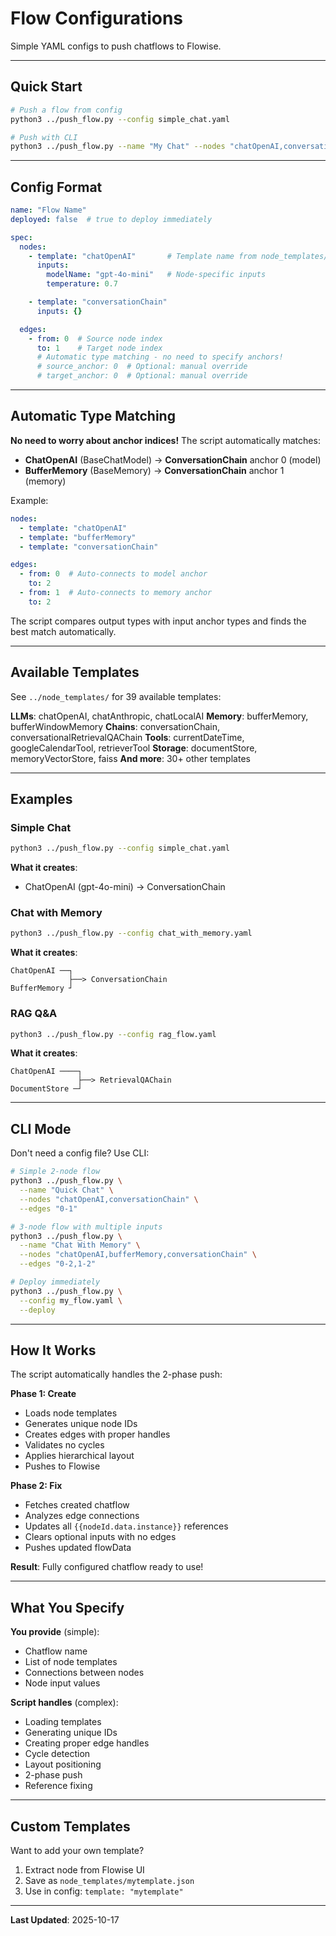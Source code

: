 # Flow Configurations

Simple YAML configs to push chatflows to Flowise.

---

## Quick Start

```bash
# Push a flow from config
python3 ../push_flow.py --config simple_chat.yaml

# Push with CLI
python3 ../push_flow.py --name "My Chat" --nodes "chatOpenAI,conversationChain" --edges "0-1"
```

---

## Config Format

```yaml
name: "Flow Name"
deployed: false  # true to deploy immediately

spec:
  nodes:
    - template: "chatOpenAI"       # Template name from node_templates/
      inputs:
        modelName: "gpt-4o-mini"   # Node-specific inputs
        temperature: 0.7

    - template: "conversationChain"
      inputs: {}

  edges:
    - from: 0  # Source node index
      to: 1    # Target node index
      # Automatic type matching - no need to specify anchors!
      # source_anchor: 0  # Optional: manual override
      # target_anchor: 0  # Optional: manual override
```

---

## Automatic Type Matching

**No need to worry about anchor indices!** The script automatically matches:

- **ChatOpenAI** (BaseChatModel) → **ConversationChain** anchor 0 (model)
- **BufferMemory** (BaseMemory) → **ConversationChain** anchor 1 (memory)

Example:
```yaml
nodes:
  - template: "chatOpenAI"
  - template: "bufferMemory"
  - template: "conversationChain"

edges:
  - from: 0  # Auto-connects to model anchor
    to: 2
  - from: 1  # Auto-connects to memory anchor
    to: 2
```

The script compares output types with input anchor types and finds the best match automatically.

---

## Available Templates

See `../node_templates/` for 39 available templates:

**LLMs**: chatOpenAI, chatAnthropic, chatLocalAI
**Memory**: bufferMemory, bufferWindowMemory
**Chains**: conversationChain, conversationalRetrievalQAChain
**Tools**: currentDateTime, googleCalendarTool, retrieverTool
**Storage**: documentStore, memoryVectorStore, faiss
**And more**: 30+ other templates

---

## Examples

### Simple Chat
```bash
python3 ../push_flow.py --config simple_chat.yaml
```

**What it creates**:
- ChatOpenAI (gpt-4o-mini) → ConversationChain

### Chat with Memory
```bash
python3 ../push_flow.py --config chat_with_memory.yaml
```

**What it creates**:
```
ChatOpenAI ──┐
             ├──> ConversationChain
BufferMemory ┘
```

### RAG Q&A
```bash
python3 ../push_flow.py --config rag_flow.yaml
```

**What it creates**:
```
ChatOpenAI ────┐
               ├──> RetrievalQAChain
DocumentStore ─┘
```

---

## CLI Mode

Don't need a config file? Use CLI:

```bash
# Simple 2-node flow
python3 ../push_flow.py \
  --name "Quick Chat" \
  --nodes "chatOpenAI,conversationChain" \
  --edges "0-1"

# 3-node flow with multiple inputs
python3 ../push_flow.py \
  --name "Chat With Memory" \
  --nodes "chatOpenAI,bufferMemory,conversationChain" \
  --edges "0-2,1-2"

# Deploy immediately
python3 ../push_flow.py \
  --config my_flow.yaml \
  --deploy
```

---

## How It Works

The script automatically handles the 2-phase push:

**Phase 1: Create**
- Loads node templates
- Generates unique node IDs
- Creates edges with proper handles
- Validates no cycles
- Applies hierarchical layout
- Pushes to Flowise

**Phase 2: Fix**
- Fetches created chatflow
- Analyzes edge connections
- Updates all `{{nodeId.data.instance}}` references
- Clears optional inputs with no edges
- Pushes updated flowData

**Result**: Fully configured chatflow ready to use!

---

## What You Specify

**You provide** (simple):
- Chatflow name
- List of node templates
- Connections between nodes
- Node input values

**Script handles** (complex):
- Loading templates
- Generating unique IDs
- Creating proper edge handles
- Cycle detection
- Layout positioning
- 2-phase push
- Reference fixing

---

## Custom Templates

Want to add your own template?

1. Extract node from Flowise UI
2. Save as `node_templates/mytemplate.json`
3. Use in config: `template: "mytemplate"`

---

**Last Updated**: 2025-10-17
